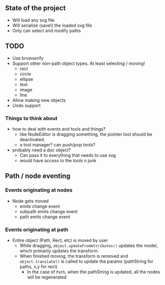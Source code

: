 ## State of the project

* Will load any svg file
* Will serialize (save!) the loaded svg file
* Only can select and modify paths

## TODO

* Use browserify
* Support other non-path object types. At least selecting / moving!
  * rect
  * circle
  * ellipse
  * text
  * image
  * line
* Allow making new objects
* Undo support

### Things to think about

* how to deal with events and tools and things?
  * like NodeEditor is dragging something, the pointer tool should be deactivated.
  * a tool manager? can push/pop tools?
* probably need a doc object?
  * Can pass it to everything that needs to use svg
  * would have access to the tools n junk

## Path / node eventing

### Events originating at nodes

* Node gets moved
  * emits change event
  * subpath emits change event
  * path emits change event

### Events originating at path

* Entire object (Path, Rect, etc) is moved by user
  * While dragging, `object.updateFromAttributes()` updates the model, which primarily updates the transform.
  * When finished moving, the transform is removed and `object.translate()` is called to update the params (pathString for paths, x,y for rect)
    * In the case of `Path`, when the pathString is updated, all the nodes will be regenerated
